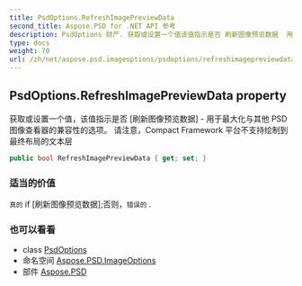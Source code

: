 ```yaml
---
title: PsdOptions.RefreshImagePreviewData
second_title: Aspose.PSD for .NET API 参考
description: PsdOptions 财产. 获取或设置一个值该值指示是否 刷新图像预览数据  用于最大化与其他 PSD 图像查看器的兼容性的选项 请注意Compact Framework 平台不支持绘制到最终布局的文本层
type: docs
weight: 70
url: /zh/net/aspose.psd.imageoptions/psdoptions/refreshimagepreviewdata/
---
```

## PsdOptions.RefreshImagePreviewData property

获取或设置一个值，该值指示是否 [刷新图像预览数据] - 用于最大化与其他 PSD 图像查看器的兼容性的选项。 请注意，Compact Framework 平台不支持绘制到最终布局的文本层

```csharp
public bool RefreshImagePreviewData { get; set; }
```

### 适当的价值

`真的` if [刷新图像预览数据];否则，`错误的` .

### 也可以看看

* class [PsdOptions](../)
* 命名空间 [Aspose.PSD.ImageOptions](../../psdoptions/)
* 部件 [Aspose.PSD](../../../)


